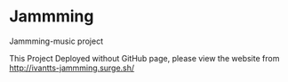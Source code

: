 # Jammming

Jammming-music project

This Project Deployed without GitHub page,
please view the website from http://ivantts-jammming.surge.sh/
